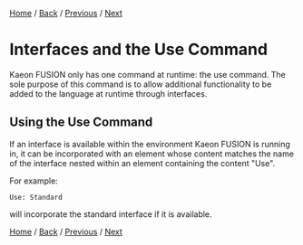 [Home](https://github.com/Gallery-of-Kaeon/Kaeon-FUSION/tree/master/Kaeon%20FUSION/Documentation/README.md) /
[Back](https://github.com/Gallery-of-Kaeon/Kaeon-FUSION/tree/master/Kaeon%20FUSION/Documentation/README.md) /
[Previous](https://github.com/Gallery-of-Kaeon/Kaeon-FUSION/tree/master/Kaeon%20FUSION/Documentation/1%20-%20Foundations/3%20-%20FUSION/README.md) /
[Next](https://github.com/Gallery-of-Kaeon/Kaeon-FUSION/tree/master/Kaeon%20FUSION/Documentation/3%20-%20Standard%20Interface/README.md)

# Interfaces and the Use Command

Kaeon FUSION only has one command at runtime:
the use command.
The sole purpose of this command is to allow additional functionality to be added to the language at runtime through interfaces.

## Using the Use Command

If an interface is available within the environment Kaeon FUSION is running in,
it can be incorporated with an element whose content matches the name of the interface nested within an element containing the content "Use".

For example:

    Use: Standard

will incorporate the standard interface if it is available.

[Home](https://github.com/Gallery-of-Kaeon/Kaeon-FUSION/tree/master/Kaeon%20FUSION/Documentation/README.md) /
[Back](https://github.com/Gallery-of-Kaeon/Kaeon-FUSION/tree/master/Kaeon%20FUSION/Documentation/README.md) /
[Previous](https://github.com/Gallery-of-Kaeon/Kaeon-FUSION/tree/master/Kaeon%20FUSION/Documentation/1%20-%20Foundations/3%20-%20FUSION/README.md) /
[Next](https://github.com/Gallery-of-Kaeon/Kaeon-FUSION/tree/master/Kaeon%20FUSION/Documentation/3%20-%20Standard%20Interface/README.md)